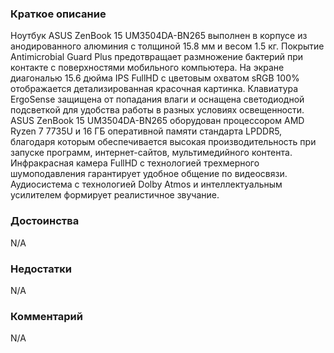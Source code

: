 ### **Краткое описание**
Ноутбук ASUS ZenBook 15 UM3504DA-BN265 выполнен в корпусе из анодированного алюминия с толщиной 15.8 мм и весом 1.5 кг. Покрытие Antimicrobial Guard Plus предотвращает размножение бактерий при контакте с поверхностями мобильного компьютера. На экране диагональю 15.6 дюйма IPS FullHD с цветовым охватом sRGB 100% отображается детализированная красочная картинка. Клавиатура ErgoSense защищена от попадания влаги и оснащена светодиодной подсветкой для удобства работы в разных условиях освещенности.  ASUS ZenBook 15 UM3504DA-BN265 оборудован процессором AMD Ryzen 7 7735U и 16 ГБ оперативной памяти стандарта LPDDR5, благодаря которым обеспечивается высокая производительность при запуске программ, интернет-сайтов, мультимедийного контента. Инфракрасная камера FullHD с технологией трехмерного шумоподавления гарантирует удобное общение по видеосвязи. Аудиосистема с технологией Dolby Atmos и интеллектуальным усилителем формирует реалистичное звучание.

### **Достоинства**
N/A

### **Недостатки**
N/A

### **Комментарий**
N/A
